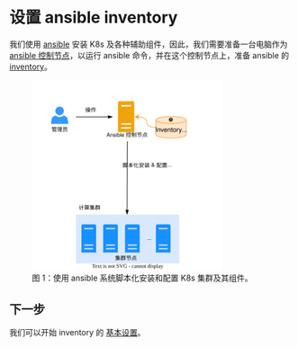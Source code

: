 # 设置 ansible inventory

我们使用 <a target="_blank" rel="noopener noreferrer" href="https://docs.ansible.com/">ansible</a> 安装 K8s 及各种辅助组件，因此，我们需要准备一台电脑作为 <a target="_blank" rel="noopener noreferrer" href="https://docs.ansible.com/ansible/latest/network/getting_started/basic_concepts.html">ansible 控制节点</a>，以运行 ansible 命令，并在这个控制节点上，准备 ansible 的 <a target="_blank" rel="noopener noreferrer" href="https://docs.ansible.com/ansible/latest/inventory_guide/intro_inventory.html">inventory</a>。

<figure class="architecture">
  <img alt="ansible" src="../../assets/online/inventory.drawio.svg" width="80%" />
  <figcaption>图 1：使用 ansible 系统脚本化安装和配置 K8s 集群及其组件。</figcaption>
</figure>

## 下一步

我们可以开始 inventory 的 [基本设置](./basic-settings.md)。
